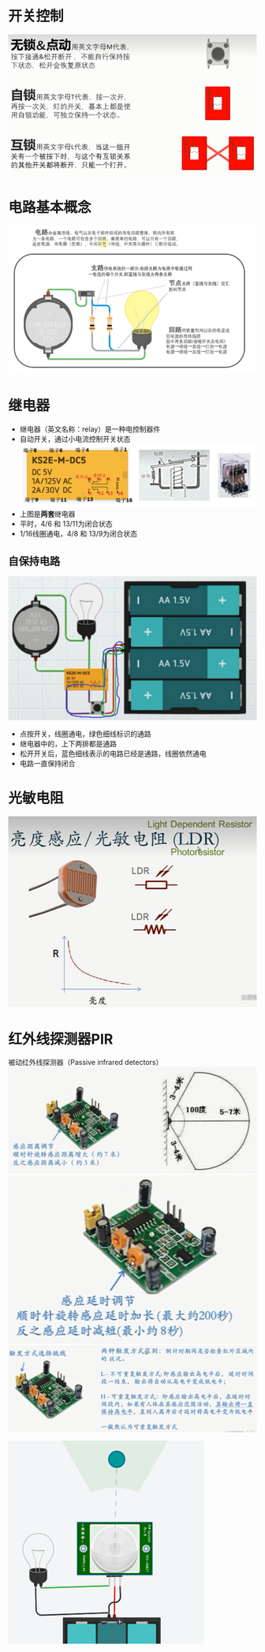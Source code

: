 # 开关控制
![](../../photo/Pasted%20image%2020221115145355.png)

# 电路基本概念
![](../../photo/Pasted%20image%2020221115144224.png)

# 继电器
- 继电器（英文名称：relay）是一种电控制器件
- 自动开关，通过小电流控制开关状态
![](../../photo/Pasted%20image%2020221117121809.png)
- 上图是**两套**继电器
- 平时，4/6 和 13/11为闭合状态
- 1/16线圈通电，4/8 和 13/9为闭合状态

## 自保持电路
![](../../photo/Pasted%20image%2020221117123439.png)
- 点按开关，线圈通电，绿色细线标识的通路
- 继电器中的，上下两排都是通路
- 松开开关后，蓝色细线表示的电路已经是通路，线圈依然通电
- 电路一直保持闭合

# 光敏电阻
![](../../photo/Pasted%20image%2020221128115425.png)


# 红外线探测器PIR
被动红外线探测器（Passive infrared detectors）
![](../../photo/Pasted%20image%2020221128113826.png)
![](../../photo/Pasted%20image%2020221128113856.png)
![](../../photo/Pasted%20image%2020221128113957.png)

![](../../photo/Pasted%20image%2020221117102020.png)

